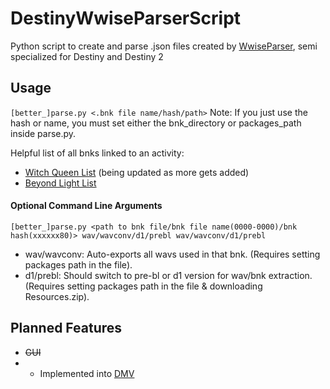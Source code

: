 # DestinyWwiseParserScript
Python script to create and parse .json files created by [WwiseParser](https://github.com/xyx0826/WwiseParser), semi specialized for Destiny and Destiny 2

## Usage
`[better_]parse.py <.bnk file name/hash/path>`
Note: If you just use the hash or name, you must set either the bnk_directory or packages_path inside parse.py.

Helpful list of all bnks linked to an activity:
- [Witch Queen List](https://gist.github.com/nblockbuster/71c61328d3106d101f26751998588ac6) (being updated as more gets added)
- [Beyond Light List](https://gist.github.com/nblockbuster/7151b8b66632c70e2649d40ffd614544)

#### Optional Command Line Arguments
`[better_]parse.py <path to bnk file/bnk file name(0000-0000)/bnk hash(xxxxxx80)> wav/wavconv/d1/prebl wav/wavconv/d1/prebl`
- wav/wavconv: Auto-exports all wavs used in that bnk. (Requires setting packages path in the file).
- d1/prebl: Should switch to pre-bl or d1 version for wav/bnk extraction. (Requires setting packages path in the file & downloading Resources.zip).
## Planned Features
- ~~GUI~~
- - Implemented into [DMV](https://github.com/nblockbuster/DestinyMusicViewer)
